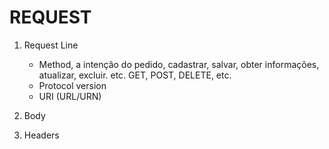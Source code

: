 # REQUEST

1. Request Line
    - Method, a intenção do pedido, cadastrar, salvar, obter informações, atualizar, excluir. etc. GET, POST, DELETE, etc.
    - Protocol version
    - URI (URL/URN)

2. Body
    

3. Headers